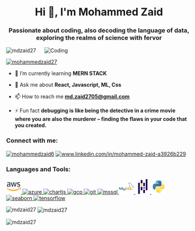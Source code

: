 <h1 align="center">Hi 👋, I'm Mohammed Zaid</h1>
<h3 align="center">Passionate about coding, also decoding the language of data, exploring the realms of science with fervor</h3>
<img align="right" alt="Coding" width="400" src="https://kotapoint.in/wp-content/uploads/2023/09/ds-3.gif">
<p align="left"> <img src="https://komarev.com/ghpvc/?username=mdzaid27&label=Profile%20views&color=0e75b6&style=flat" alt="mdzaid27" /> </p>

<p align="left"> <a href="https://twitter.com/mohammed_zaid27" target="blank"><img src="https://img.shields.io/twitter/follow/mohammedzaid27?logo=twitter&style=for-the-badge" alt="mohammedzaid27" /></a> </p>

- 🌱 I’m currently learning **MERN STACK**

- 💬 Ask me about **React, Javascript, ML, Css**

- 📫 How to reach me **md.zaid2705@gmail.com**

- ⚡ Fun fact **debugging is like being the detective in a crime movie where you are also the murderer – finding the flaws in your code that you created.**

<h3 align="left">Connect with me:</h3>
<p align="left">
<a href="https://twitter.com/mohammed_zaid27" target="blank"><img align="center" src="https://raw.githubusercontent.com/rahuldkjain/github-profile-readme-generator/master/src/images/icons/Social/twitter.svg" alt="mohammedzaid6" height="30" width="40" /></a>
<a href="https://linkedin.com/in/www.linkedin.com/in/mohammed-zaid-a3926b229" target="blank"><img align="center" src="https://raw.githubusercontent.com/rahuldkjain/github-profile-readme-generator/master/src/images/icons/Social/linked-in-alt.svg" alt="www.linkedin.com/in/mohammed-zaid-a3926b229" height="30" width="40" /></a>
</p>

<h3 align="left">Languages and Tools:</h3>
<p align="left"> <a href="https://aws.amazon.com" target="_blank" rel="noreferrer"> <img src="https://raw.githubusercontent.com/devicons/devicon/master/icons/amazonwebservices/amazonwebservices-original-wordmark.svg" alt="aws" width="40" height="40"/> </a> <a href="https://azure.microsoft.com/en-in/" target="_blank" rel="noreferrer"> <img src="https://www.vectorlogo.zone/logos/microsoft_azure/microsoft_azure-icon.svg" alt="azure" width="40" height="40"/> </a> <a href="https://www.chartjs.org" target="_blank" rel="noreferrer"> <img src="https://www.chartjs.org/media/logo-title.svg" alt="chartjs" width="40" height="40"/> </a> <a href="https://cloud.google.com" target="_blank" rel="noreferrer"> <img src="https://www.vectorlogo.zone/logos/google_cloud/google_cloud-icon.svg" alt="gcp" width="40" height="40"/> </a> <a href="https://git-scm.com/" target="_blank" rel="noreferrer"> <img src="https://www.vectorlogo.zone/logos/git-scm/git-scm-icon.svg" alt="git" width="40" height="40"/> </a> <a href="https://www.microsoft.com/en-us/sql-server" target="_blank" rel="noreferrer"> <img src="https://www.svgrepo.com/show/303229/microsoft-sql-server-logo.svg" alt="mssql" width="40" height="40"/> </a> <a href="https://www.mysql.com/" target="_blank" rel="noreferrer"> <img src="https://raw.githubusercontent.com/devicons/devicon/master/icons/mysql/mysql-original-wordmark.svg" alt="mysql" width="40" height="40"/> </a> <a href="https://pandas.pydata.org/" target="_blank" rel="noreferrer"> <img src="https://raw.githubusercontent.com/devicons/devicon/2ae2a900d2f041da66e950e4d48052658d850630/icons/pandas/pandas-original.svg" alt="pandas" width="40" height="40"/> </a> <a href="https://www.python.org" target="_blank" rel="noreferrer"> <img src="https://raw.githubusercontent.com/devicons/devicon/master/icons/python/python-original.svg" alt="python" width="40" height="40"/> </a> <a href="https://seaborn.pydata.org/" target="_blank" rel="noreferrer"> <img src="https://seaborn.pydata.org/_images/logo-mark-lightbg.svg" alt="seaborn" width="40" height="40"/> </a> <a href="https://www.tensorflow.org" target="_blank" rel="noreferrer"> <img src="https://www.vectorlogo.zone/logos/tensorflow/tensorflow-icon.svg" alt="tensorflow" width="40" height="40"/> </a> </p>

<p><img align="left" src="https://github-readme-stats.vercel.app/api/top-langs?username=mdzaid27&show_icons=true&locale=en&layout=compact" alt="mdzaid27" /></p>

<p>&nbsp;<img align="center" src="https://github-readme-stats.vercel.app/api?username=mdzaid27&show_icons=true&locale=en" alt="mdzaid27" /></p>

<p><img align="center" src="https://github-readme-streak-stats.herokuapp.com/?user=mdzaid27&" alt="mdzaid27" /></p>
